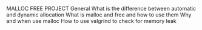 MALLOC FREE PROJECT
General
What is the difference between automatic and dynamic allocation
What is malloc and free and how to use them
Why and when use malloc
How to use valgrind to check for memory leak

